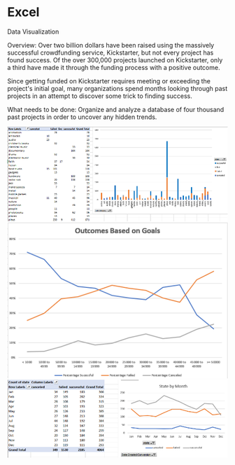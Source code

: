 # Excel
Data Visualization

Overview: Over two billion dollars have been raised using the massively successful crowdfunding service, Kickstarter, but not every project has found success. Of the over 300,000 projects launched on Kickstarter, only a third have made it through the funding process with a positive outcome.

Since getting funded on Kickstarter requires meeting or exceeding the project's initial goal, many organizations spend months looking through past projects in an attempt to discover some trick to finding success. 

What needs to be done: Organize and analyze a database of four thousand past projects in order to uncover any hidden trends.

![alt text](https://github.com/adrianakopf/Excel/blob/master/category_total.png)
![alt text](https://github.com/adrianakopf/Excel/blob/master/outcome_goals.png)
![alt text](https://github.com/adrianakopf/Excel/blob/master/state_month.png)
